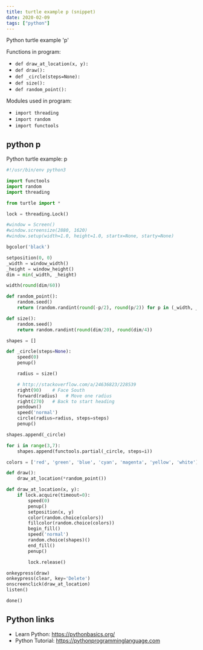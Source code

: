 ```yaml
---
title: turtle example p (snippet)
date: 2020-02-09
tags: ["python"]
---
```

Python turtle example 'p'

Functions in program: 
* `def draw_at_location(x, y):  `
* `def draw():`
* `def _circle(steps=None):`
* `def size():`
* `def random_point():`

Modules used in program: 
* `import threading`
* `import random`
* `import functools`

## python p

Python turtle example: p

```python
#!/usr/bin/env python3

import functools
import random
import threading

from turtle import *

lock = threading.Lock()

#window = Screen()
#window.screensize(2880, 1620)
#window.setup(width=1.0, height=1.0, startx=None, starty=None)

bgcolor('black')

setposition(0, 0)
_width = window_width()
_height = window_height()
dim = min(_width, _height)

width(round(dim/60))

def random_point():
    random.seed()
    return (random.randint(round(-p/2), round(p/2)) for p in (_width, _height))

def size():
    random.seed()
    return random.randint(round(dim/20), round(dim/4))

shapes = []

def _circle(steps=None):
    speed(0)
    penup()

    radius = size()

    # http://stackoverflow.com/a/24636823/228539
    right(90)    # Face South
    forward(radius)   # Move one radius
    right(270)   # Back to start heading
    pendown()
    speed('normal')
    circle(radius=radius, steps=steps)
    penup()

shapes.append(_circle)

for i in range(3,7):
    shapes.append(functools.partial(_circle, steps=i))

colors = ['red', 'green', 'blue', 'cyan', 'magenta', 'yellow', 'white']

def draw():
    draw_at_location(*random_point())

def draw_at_location(x, y):  
    if lock.acquire(timeout=0):
        speed(0)
        penup()
        setposition(x, y)
        color(random.choice(colors))
        fillcolor(random.choice(colors))
        begin_fill()
        speed('normal')
        random.choice(shapes)()
        end_fill()
        penup()

        lock.release()

onkeypress(draw)
onkeypress(clear, key='Delete')
onscreenclick(draw_at_location)
listen()

done()


```

## Python links

- Learn Python: https://pythonbasics.org/
- Python Tutorial: https://pythonprogramminglanguage.com
